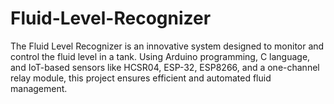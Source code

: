# Fluid-Level-Recognizer
The Fluid Level Recognizer is an innovative system designed to monitor and control the fluid level in a tank. Using Arduino programming, C language, and IoT-based sensors like HCSR04, ESP-32, ESP8266, and a one-channel relay module, this project ensures efficient and automated fluid management.
